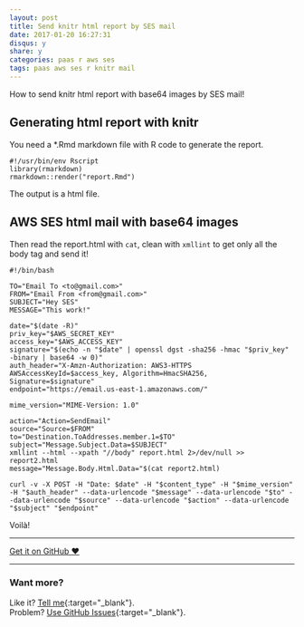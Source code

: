 ```yaml
---
layout: post
title: Send knitr html report by SES mail
date: 2017-01-20 16:27:31
disqus: y
share: y
categories: paas r aws ses
tags: paas aws ses r knitr mail
---
```


How to send knitr html report with base64 images by SES mail!

## Generating html report with knitr
You need a \*.Rmd markdown file with R code to generate the report.

```
#!/usr/bin/env Rscript
library(rmarkdown)
rmarkdown::render("report.Rmd")
```

The output is a html file.

## AWS SES html mail with base64 images
Then read the report.html with `cat`, clean with `xmllint` to get only all the body tag and send it!

```
#!/bin/bash

TO="Email To <to@gmail.com>"
FROM="Email From <from@gmail.com>"
SUBJECT="Hey SES"
MESSAGE="This work!"

date="$(date -R)"
priv_key="$AWS_SECRET_KEY"
access_key="$AWS_ACCESS_KEY"
signature="$(echo -n "$date" | openssl dgst -sha256 -hmac "$priv_key" -binary | base64 -w 0)"
auth_header="X-Amzn-Authorization: AWS3-HTTPS AWSAccessKeyId=$access_key, Algorithm=HmacSHA256, Signature=$signature"
endpoint="https://email.us-east-1.amazonaws.com/"

mime_version="MIME-Version: 1.0"

action="Action=SendEmail"
source="Source=$FROM"
to="Destination.ToAddresses.member.1=$TO"
subject="Message.Subject.Data=$SUBJECT"
xmllint --html --xpath "//body" report.html 2>/dev/null >> report2.html
message="Message.Body.Html.Data="$(cat report2.html)

curl -v -X POST -H "Date: $date" -H "$content_type" -H "$mime_version" -H "$auth_header" --data-urlencode "$message" --data-urlencode "$to" --data-urlencode "$source" --data-urlencode "$action" --data-urlencode "$subject" "$endpoint"
```

Voilà!

---

<a href="https://github.com/mariope/apuntes" target="_blank" class="big-button gray">Get it on GitHub &hearts;</a>

---

### Want more?

Like it? [Tell me](http://twitter.com/mariodevelop){:target="_blank"}.<br/>
Problem? [Use GitHub Issues](https://github.com/mariope/apuntes/issues){:target="_blank"}.
